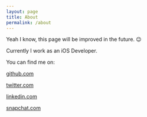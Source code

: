 ```yaml
---
layout: page
title: About
permalink: /about
---
```


Yeah I know, this page will be improved in the future. 😉

Currently I work as an iOS Developer.

You can find me on:

[github.com](https://github.com/albinekcom)

[twitter.com](https://twitter.com/albinekcom)

[linkedin.com](https://www.linkedin.com/in/albin-sadowski-b8b644a9)

[snapchat.com](https://www.snapchat.com/add/albinekcom)
